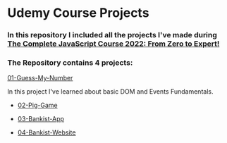 # Udemy Course Projects

### In this repository I included all the projects I've made during [The Complete JavaScript Course 2022: From Zero to Expert!](https://www.udemy.com/course/the-complete-javascript-course/)

### The Repository contains 4 projects:

[01-Guess-My-Number](https://github.com/AlbuGeorge/javascript-apps-course/tree/main/01-Guess-My-Number)

In this project I've learned about basic DOM and Events Fundamentals.

- [02-Pig-Game](https://github.com/AlbuGeorge/javascript-apps-course/tree/main/02-Pig-Game)

- [03-Bankist-App](https://github.com/AlbuGeorge/javascript-apps-course/tree/main/03-Bankist-App)

- [04-Bankist-Website](https://github.com/AlbuGeorge/javascript-apps-course/tree/main/04-Bankist-Website)
